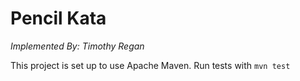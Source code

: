 # Pencil Kata
*Implemented By: Timothy Regan*

This project is set up to use Apache Maven. 
Run tests with `mvn test`